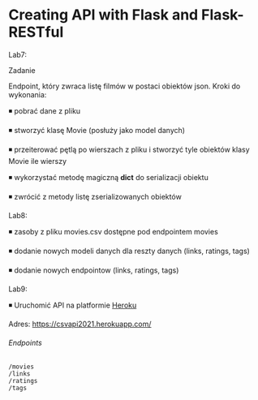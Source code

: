 # Creating API with Flask and Flask-RESTful

Lab7: 

Zadanie

Endpoint, który zwraca listę filmów w postaci obiektów json. Kroki do wykonania:

◾ pobrać dane z pliku

◾ stworzyć klasę Movie (posłuży jako model danych)

◾ przeiterować pętlą po wierszach z pliku i stworzyć tyle obiektów klasy Movie ile
wierszy

◾ wykorzystać metodę magiczną __dict__ do serializacji obiektu

◾ zwrócić z metody listę zserializowanych obiektów

Lab8:

◾ zasoby z pliku movies.csv dostępne pod endpointem movies

◾ dodanie nowych modeli danych dla reszty danych (links, ratings, tags)

◾ dodanie nowych endpointow (links, ratings, tags)

Lab9:

◾ Uruchomić API na platformie [Heroku](https://www.heroku.com) 

Adres: https://csvapi2021.herokuapp.com/

###### Endpoints

```
/movies
/links
/ratings
/tags
```
